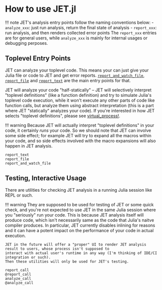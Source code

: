 # How to use JET.jl

!!! note
    JET's analysis entry points follow the naming conventions below:
    - `analyze_xxx`: just run analysis, return the final state of analysis
    - `report_xxx`: run analysis, and then renders collected error points
    The `report_xxx` entries are for general users, while `analyze_xxx` is mainly for internal usages or debugging perposes.


## Toplevel Entry Points

JET can analyze your toplevel code.
This means your can just give your Julia file or code to JET and get error reports.
[`report_and_watch_file`](@ref), [`report_file`](@ref) and [`report_text`](@ref) are the main entry points for that.

JET will analyze your code "half-statically" – JET will selectively interpret "toplevel definitions" (like a function definition)
and try to simulate Julia's toplevel code execution, while it won't execute any other parts of code like function calls,
but analyze them using abstract interpretation (this is a part where JET "statically" analyzes your code).
If you're interested in how JET selects "toplevel definitions", please see [virtual_process!](@ref).

!!! warning
    Because JET will actually interpret "toplevel definitions" in your code, it certainly _runs_ your code.
    So we should note that JET can involve some side effect; for example JET will try to expand all the macros within your
    code, and so side effects involved with the macro expansions will also happen in JET analysis.

```@docs
report_text
report_file
report_and_watch_file
```


## Testing, Interactive Usage

There are utilities for checking JET analysis in a running Julia session like REPL or such.

!!! warning
    They are supposed to be used for testing of JET or some quick check, and you're not expected to use JET in the same
    Julia session where you "seriously" run your code.
    This is because JET analysis itself will produce code, which isn't necessarily same as the code that Julia's naitve
    compiler produces. In particular, JET currently disables inlining for reasons and it can have a potent impact on the
    performance of your code in actual execution.

    JET in the future will offer a "proper" UI to render JET analysis result to users, whose process isn't supposed to
    interact with actual user's runtime in any way (I'm thinking of IDE/CI integration or such).
    Then these utilities will only be used for JET's testing.

```@docs
report_call
@report_call
analyze_call
@analyze_call
```
